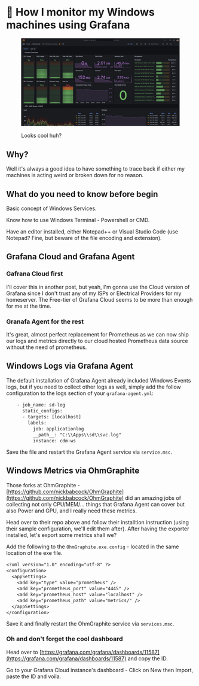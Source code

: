# 🤖 How I monitor my Windows machines using Grafana

<figure><img src=".gitbook/assets/image (2) (1).png" alt=""><figcaption><p>Looks cool huh?</p></figcaption></figure>

## Why?

Well it's always a good idea to have something to trace back if either my machines is acting weird or broken down for no reason.

## What do you need to know before begin

Basic concept of Windows Services.

Know how to use Windows Terminal - Powershell or CMD.

Have an editor installed, either Notepad++ or Visual Studio Code (use Notepad? Fine, but beware of the file encoding and extension).

## Grafana Cloud and Grafana Agent

### Gafrana Cloud first

I'll cover this in another post, but yeah, I'm gonna use the Cloud version of Grafana since I don't trust any of my ISPs or Electrical Providers for my homeserver. The Free-tier of Grafana Cloud seems to be more than enough for me at the time.

### Granafa Agent for the rest

It's great, almost perfect replacement for Prometheus as we can now ship our logs and metrics directly to our cloud hosted Prometheus data source without the need of prometheus.

## Windows Logs via Grafana Agent

The default installation of Grafana Agent already included Windows Events logs, but if you need to collect other logs as well, simply add the follow configuration to the logs section of your `grafana-agent.yml`:

```
    - job_name: sd-log
      static_configs:
      - targets: [localhost]
        labels:
          job: applicationlog
          __path__: "C:\\Apps\\sd\\svc.log"
          instance: cdm-ws
```

Save the file and restart the Grafana Agent service via `service.msc`.

## Windows Metrics via OhmGraphite

Those forks at OhmGraphite - [https://github.com/nickbabcock/OhmGraphite](https://github.com/nickbabcock/OhmGraphite) did an amazing jobs of collecting not only CPU/MEM/... things that Grafana Agent can cover but also Power and GPU, and I really need these metrics.

Head over to their repo above and follow their installtion instruction (using their sample configuration, we'll edit them after). After having the exporter installed, let's export some metrics shall we?

Add the following to the `OhmGraphite.exe.config` - located in the same location of the exe file.

```
<?xml version="1.0" encoding="utf-8" ?>
<configuration>
  <appSettings>
    <add key="type" value="prometheus" />
    <add key="prometheus_port" value="4445" />
    <add key="prometheus_host" value="localhost" />
    <add key="prometheus_path" value="metrics/" /> 
  </appSettings>
</configuration>
```

Save it and finally restart the OhmGraphite service via `services.msc`.

### Oh and don't forget the cool dashboard

Head over to [https://grafana.com/grafana/dashboards/11587](https://grafana.com/grafana/dashboards/11587) and copy the ID.

Go to your Grafana Cloud instance's dashboard - Click on New then Import, paste the ID and voila.
